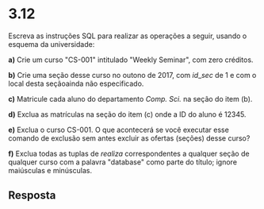 # 3.12

Escreva as instruções SQL para realizar as operações a seguir, usando o esquema da universidade:

**a)** Crie um curso "CS-001" intitulado "Weekly Seminar", com zero créditos.

**b)** Crie uma seção desse curso no outono de 2017, com $id\_sec$ de 1 e com o local desta seçãoainda não especificado.

**c)** Matricule cada aluno do departamento *Comp. Sci.* na seção do item (b).

**d)** Exclua as matrículas na seção do item (c) onde a ID do aluno é 12345.

**e)** Exclua o curso CS-001. O que acontecerá se você executar esse comando de exclusão sem antes excluir as ofertas (seções) desse curso?

**f)** Exclua todas as tuplas de $realiza$ correspondentes a qualquer seção de qualquer curso com a palavra "database" como parte do título; ignore maiúsculas e minúsculas.

## Resposta
